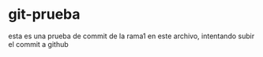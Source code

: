 # git-prueba
esta es una prueba de commit de la rama1 en este archivo, intentando subir el commit a github
